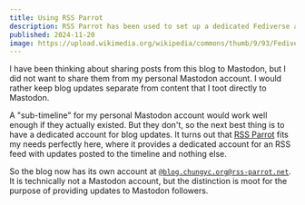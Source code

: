 ```yaml
---
title: Using RSS Parrot
description: RSS Parrot has been used to set up a dedicated Fediverse account for the blog which only posts updates.
published: 2024-11-20
image: https://upload.wikimedia.org/wikipedia/commons/thumb/9/93/Fediverse_logo_proposal.svg/600px-Fediverse_logo_proposal.svg.png
---
```


I have been thinking about sharing posts from this blog to Mastodon, but I did not want to share them from my personal Mastodon account.  I would rather keep blog updates separate from content that
I toot directly to Mastodon.

A "sub-timeline" for my personal Mastodon account would work well enough if they actually existed.  But they don't, so the next best thing is to have a dedicated account for blog updates.  It turns out that <a href="https://rss-parrot.net/">RSS Parrot</a> fits my needs perfectly here, where it provides a dedicated account for an RSS feed with updates posted to the timeline and nothing else.

So the blog now has its own account at [`@blog.chungyc.org@rss-parrot.net`](https://rss-parrot.net/web/feeds/blog.chungyc.org).  It is technically not a Mastodon account, but the distinction is moot for the purpose of providing updates to Mastodon followers.
